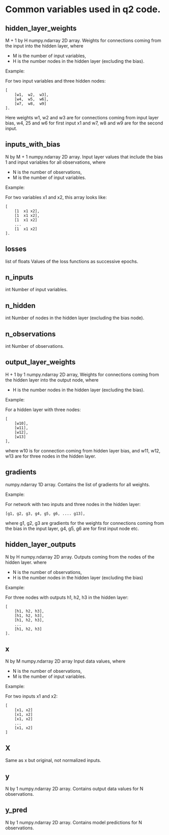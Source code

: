 
# Common variables used in q2 code.

## hidden_layer_weights

M + 1 by H numpy.ndarray 2D array.
Weights for connections coming from the input into the hidden layer,
where
  * M is the number of input variables,
  * H is the number nodes in the hidden layer (excluding the bias).

Example:

For two input variables and three hidden nodes:
```
[
    [w1,  w2,  w3],
    [w4,  w5,  w6],
    [w7,  w8,  w9]
].
```
Here weights w1, w2 and w3 are for connections coming from input layer bias, w4, 25 and w6 for first input x1 and w7, w8 and w9 are for the second input.


## inputs_with_bias

N by M + 1 numpy.ndarray 2D array.
Input layer values that include the bias 1 and input variables for all observations, where
  * N is the number of observations,
  * M is the number of input variables.

Example:

For two variables x1 and x2, this array looks like:
```
[
    [1  x1 x2],
    [1  x1 x2],
    [1  x1 x2]
    ...
    [1  x1 x2]
].
```


## losses

list of floats
Values of the loss functions as successive epochs.



## n_inputs

int
Number of input variables.


## n_hidden

int
Number of nodes in the hidden layer (excluding the bias node).


## n_observations

int
Number of observations.


##  output_layer_weights

H + 1 by 1 numpy.ndarray 2D array,
Weights for connections coming from the hidden layer into the output node,
where
  * H is the number nodes in the hidden layer (excluding the bias).

Example:

For a hidden layer with three nodes:
```
[
    [w10],
    [w11],
    [w12],
    [w13]
],
```
where w10 is for connection coming from hidden layer bias, and w11, w12, w13
are for three nodes in the hidden layer.



## gradients

numpy.ndarray 1D array.
Contains the list of gradients for all weights.

Example:

For network with two inputs and three nodes in the hidden layer:

```
[g1, g2, g3, g4, g5, g6, .... g13],
```

where g1, g2, g3 are gradients for the weights for connections coming from the bias in the input layer, g4, g5, g6 are for first input node etc.


## hidden_layer_outputs

N by H numpy.ndarray 2D array.
Outputs coming from the nodes of the hidden layer.
where
  * N is the number of observations,
  * H is the number nodes in the hidden layer (excluding the bias)

Example:

For three nodes with outputs h1, h2, h3 in the hidden layer:
```
[
    [h1, h2, h3],
    [h1, h2, h3],
    [h1, h2, h3],
    ...
    [h1, h2, h3]
].
```



## x

N by M numpy.ndarray 2D array
Input data values, where
  * N is the number of observations,
  * M is the number of input variables.

Example:

For two inputs x1 and x2:
```
[
    [x1, x2]
    [x1, x2]
    [x1, x2]
    ...
    [x1, x2]
]
```

## X

Same as x but original, not normalized inputs.


## y

N by 1 numpy.ndarray 2D array.
Contains output data values for N observations.


## y_pred

N by 1 numpy.ndarray 2D array.
Contains model predictions for N observations.
